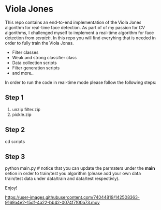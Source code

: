 # Viola Jones 
This repo contains an end-to-end implementation of the Viola Jones algorithm for real-time face detection. As part of of my passion for CV algorithms, I challenged myself to implement a real-time algorithm for face detection from *scratch*.
In this repo you will find everyhing that is needed in order to fully train the Viola Jonas.
* Filter classes
* Weak and strong classifier class
* Data collection scripts 
* Filter generation scripts
* and more.. 

In order to run the code in real-time mode please follow the following steps:
## Step 1 
1. unzip filter.zip
2. pickle.zip

## Step 2 
cd scripts

## Step 3
python main.py # notice that you can update the parmaters under the __main__ setion in order to train/test you algorithm (please add your own data train/test data under data/train and data/test respectivly).

Enjoy!


https://user-images.githubusercontent.com/74044819/142508363-9169a4e2-15df-4a22-bb42-0074f7f00a73.mov

